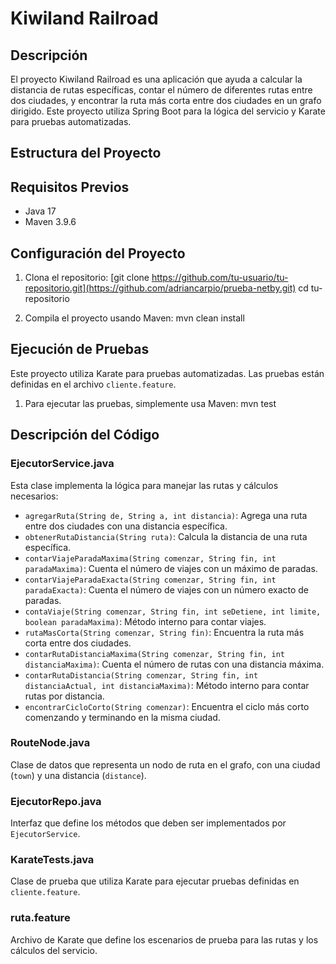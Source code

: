 # Kiwiland Railroad

## Descripción

El proyecto Kiwiland Railroad es una aplicación que ayuda a calcular la distancia de rutas específicas, contar el número de diferentes rutas entre dos ciudades, y encontrar la ruta más corta entre dos ciudades en un grafo dirigido. Este proyecto utiliza Spring Boot para la lógica del servicio y Karate para pruebas automatizadas.

## Estructura del Proyecto


## Requisitos Previos

- Java 17
- Maven 3.9.6

## Configuración del Proyecto

1. Clona el repositorio:
    [git clone https://github.com/tu-usuario/tu-repositorio.git](https://github.com/adriancarpio/prueba-netby.git)
    cd tu-repositorio

2. Compila el proyecto usando Maven:
    mvn clean install

## Ejecución de Pruebas

Este proyecto utiliza Karate para pruebas automatizadas. Las pruebas están definidas en el archivo `cliente.feature`.

1. Para ejecutar las pruebas, simplemente usa Maven:
    mvn test

## Descripción del Código

### EjecutorService.java

Esta clase implementa la lógica para manejar las rutas y cálculos necesarios:

- `agregarRuta(String de, String a, int distancia)`: Agrega una ruta entre dos ciudades con una distancia específica.
- `obtenerRutaDistancia(String ruta)`: Calcula la distancia de una ruta específica.
- `contarViajeParadaMaxima(String comenzar, String fin, int paradaMaxima)`: Cuenta el número de viajes con un máximo de paradas.
- `contarViajeParadaExacta(String comenzar, String fin, int paradaExacta)`: Cuenta el número de viajes con un número exacto de paradas.
- `contaViaje(String comenzar, String fin, int seDetiene, int limite, boolean paradaMaxima)`: Método interno para contar viajes.
- `rutaMasCorta(String comenzar, String fin)`: Encuentra la ruta más corta entre dos ciudades.
- `contarRutaDistanciaMaxima(String comenzar, String fin, int distanciaMaxima)`: Cuenta el número de rutas con una distancia máxima.
- `contarRutaDistancia(String comenzar, String fin, int distanciaActual, int distanciaMaxima)`: Método interno para contar rutas por distancia.
- `encontrarCicloCorto(String comenzar)`: Encuentra el ciclo más corto comenzando y terminando en la misma ciudad.

### RouteNode.java

Clase de datos que representa un nodo de ruta en el grafo, con una ciudad (`town`) y una distancia (`distance`).

### EjecutorRepo.java

Interfaz que define los métodos que deben ser implementados por `EjecutorService`.

### KarateTests.java

Clase de prueba que utiliza Karate para ejecutar pruebas definidas en `cliente.feature`.

### ruta.feature

Archivo de Karate que define los escenarios de prueba para las rutas y los cálculos del servicio.
